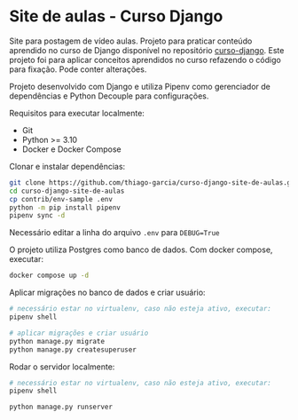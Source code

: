 # Site de aulas - Curso Django

Site para postagem de vídeo aulas. Projeto para praticar conteúdo aprendido no curso de Django disponível no repositório [curso-django](https://github.com/thiago-garcia/curso-django). Este projeto foi para aplicar conceitos aprendidos no curso refazendo o código para fixação. Pode conter alterações. 

Projeto desenvolvido com Django e utiliza Pipenv como gerenciador de dependências e Python Decouple para configurações.

Requisitos para executar localmente:

- Git
- Python >= 3.10
- Docker e Docker Compose

Clonar e instalar dependências:

```bash
git clone https://github.com/thiago-garcia/curso-django-site-de-aulas.git
cd curso-django-site-de-aulas
cp contrib/env-sample .env
python -m pip install pipenv
pipenv sync -d
```

Necessário editar a linha do arquivo ```.env``` para ```DEBUG=True```

O projeto utiliza Postgres como banco de dados. Com docker compose, executar:

```bash
docker compose up -d
```

Aplicar migrações no banco de dados e criar usuário:

```bash
# necessário estar no virtualenv, caso não esteja ativo, executar:
pipenv shell 

# aplicar migrações e criar usuário
python manage.py migrate
python manage.py createsuperuser
```

Rodar o servidor localmente:
```bash
# necessário estar no virtualenv, caso não esteja ativo, executar:
pipenv shell 

python manage.py runserver
```